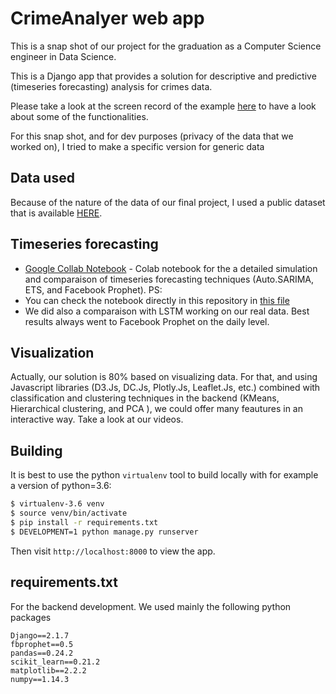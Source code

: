 # CrimeAnalyer web app

This is a snap shot of our project for the graduation as a Computer Science engineer in Data Science. 

This is a Django app that provides a solution for descriptive and predictive (timeseries forecasting) analysis for crimes data. 

Please take a look at the screen record of the example  [here](https://github.com/AdelGasmi/CrimeAnalyzer/tree/master/static/visual/assets/videos/) to have a look about some of the functionalities. 


For this snap shot, and for dev purposes (privacy of the data that we worked on), I tried to make a specific version for generic data 

## Data used

Because of the nature of the data of our final project, I used a public dataset that is available [HERE](https://www.kaggle.com/currie32/crimes-in-chicago).
 
## Timeseries forecasting

* [Google Collab Notebook](https://colab.research.google.com/drive/1dTPOm_nW5l_-_6untLYFwXQI308raoiS) - Colab notebook for the a detailed simulation and comparaison of timeseries forecasting techniques (Auto.SARIMA, ETS, and Facebook Prophet). 
PS: 
* You can check the notebook directly in this repository in [this file](https://github.com/AdelGasmi/CrimeAnalyzer/blob/master/timeseriesforecastingtechnique_statisticalmethods.ipynb)
* We did also a comparaison with LSTM working on our real data. Best results always went to Facebook Prophet on the daily level.

## Visualization
Actually, our solution is 80% based on visualizing data. For that, and using Javascript libraries (D3.Js, DC.Js, Plotly.Js, Leaflet.Js, etc.) combined with classification and clustering techniques in the backend (KMeans, Hierarchical clustering, and PCA ), we could offer many feautures in an interactive way. Take a look at our videos. 


## Building

It is best to use the python `virtualenv` tool to build locally with for example a version of python=3.6:

```sh
$ virtualenv-3.6 venv
$ source venv/bin/activate
$ pip install -r requirements.txt
$ DEVELOPMENT=1 python manage.py runserver
```

Then visit `http://localhost:8000` to view the app. 

## requirements.txt

For the backend development. We used mainly the following python packages

```
Django==2.1.7
fbprophet==0.5
pandas==0.24.2
scikit_learn==0.21.2
matplotlib==2.2.2
numpy==1.14.3
```

